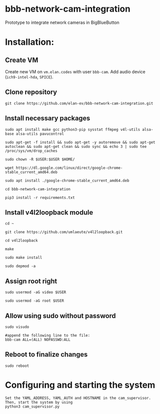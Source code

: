 # bbb-network-cam-integration
Prototype to integrate network cameras in BigBlueButton

# Installation:

## Create VM

Create new VM on `vm.elan.codes` with user `bbb-cam`. Add audio device (`ich9-intel-hda`, `SPICE`).

## Clone repository

```
git clone https://github.com/elan-ev/bbb-network-cam-integration.git
```

## Install necessary packages

```
sudo apt install make gcc python3-pip sysstat ffmpeg v4l-utils alsa-base alsa-utils pavucontrol

sudo apt-get -f install && sudo apt-get -y autoremove && sudo apt-get autoclean && sudo apt-get clean && sudo sync && echo 3 | sudo tee /proc/sys/vm/drop_caches

sudo chown -R $USER:$USER $HOME/

wget https://dl.google.com/linux/direct/google-chrome-stable_current_amd64.deb

sudo apt install ./google-chrome-stable_current_amd64.deb

cd bbb-network-cam-integration

pip3 install -r requirements.txt
```

## Install v4l2loopback module

```
cd ~

git clone https://github.com/umlaeute/v4l2loopback.git

cd v4l2loopback

make

sudo make install

sudo depmod -a
```

## Assign root right 

```
sudo usermod -aG video $USER

sudo usermod -aG root $USER
```

## Allow using sudo without password
```
sudo visudo

#append the following line to the file:
bbb-cam ALL=(ALL) NOPASSWD:ALL
```

## Reboot to finalize changes

```
sudo reboot
```

# Configuring and starting the system
```
Set the YAML_ADDRESS, YAML_AUTH and HOSTNAME in the cam_supervisor. Then, start the system by using
python3 cam_supervisor.py
```